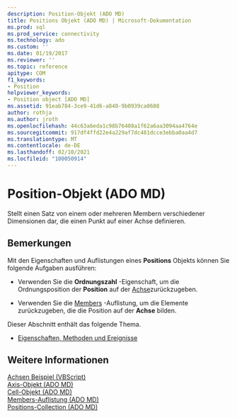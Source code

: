 ```yaml
---
description: Position-Objekt (ADO MD)
title: Positions Objekt (ADO MD) | Microsoft-Dokumentation
ms.prod: sql
ms.prod_service: connectivity
ms.technology: ado
ms.custom: ''
ms.date: 01/19/2017
ms.reviewer: ''
ms.topic: reference
apitype: COM
f1_keywords:
- Position
helpviewer_keywords:
- Position object [ADO MD]
ms.assetid: 91eab784-3ce9-41d6-a840-9b0939ca0608
author: rothja
ms.author: jroth
ms.openlocfilehash: 44c63a6eda1c98b76408a1f62a6aa3094aa4764e
ms.sourcegitcommit: 917df4ffd22e4a229af7dc481dcce3ebba0aa4d7
ms.translationtype: MT
ms.contentlocale: de-DE
ms.lasthandoff: 02/10/2021
ms.locfileid: "100050914"
---
```

# <a name="position-object-ado-md"></a>Position-Objekt (ADO MD)
Stellt einen Satz von einem oder mehreren Membern verschiedener Dimensionen dar, die einen Punkt auf einer Achse definieren.  
  
## <a name="remarks"></a>Bemerkungen  
 Mit den Eigenschaften und Auflistungen eines **Positions** Objekts können Sie folgende Aufgaben ausführen:  
  
-   Verwenden Sie die **Ordnungszahl** -Eigenschaft, um die Ordnungsposition der **Position** auf der [Achse](./axis-object-ado-md.md)zurückzugeben.  
  
-   Verwenden Sie die [Members](./members-collection-ado-md.md) -Auflistung, um die Elemente zurückzugeben, die die Position auf der **Achse** bilden.  
  
 Dieser Abschnitt enthält das folgende Thema.  
  
-   [Eigenschaften, Methoden und Ereignisse](./position-object-properties-methods-and-events.md)  
  
## <a name="see-also"></a>Weitere Informationen  
 [Achsen Beispiel (VBScript)](./axis-example-vbscript.md)   
 [Axis-Objekt (ADO MD)](./axis-object-ado-md.md)   
 [Cell-Objekt (ADO MD)](./cell-object-ado-md.md)   
 [Members-Auflistung (ADO MD)](./members-collection-ado-md.md)   
 [Positions-Collection (ADO MD)](./positions-collection-ado-md.md)